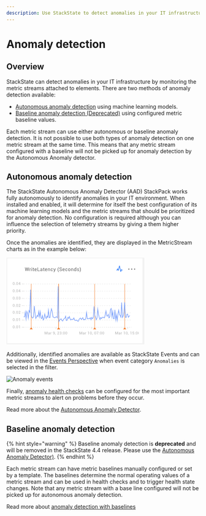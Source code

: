 ```yaml
---
description: Use StackState to detect anomalies in your IT infrastructure
---
```


# Anomaly detection

## Overview

StackState can detect anomalies in your IT infrastructure by monitoring the metric streams attached to elements. There are two methods of anomaly detection available:

* [Autonomous anomaly detection](anomaly-detection.md#autonomous-anomaly-detection) using machine learning models.
* [Baseline anomaly detection \(Deprecated\)](anomaly-detection.md#baseline-anomaly-detection) using configured metric baseline values.

Each metric stream can use either autonomous or baseline anomaly detection. It is not possible to use both types of anomaly detection on one metric stream at the same time. This means that any metric stream configured with a baseline will not be picked up for anomaly detection by the Autonomous Anomaly detector.

## Autonomous anomaly detection

The StackState Autonomous Anomaly Detector (AAD) StackPack works fully autonomously to identify anomalies in your IT environment. When installed and enabled, it will determine for itself the best configuration of its machine learning models and the metric streams that should be prioritized for anomaly detection. No configuration is required although you can influence the selection of telemetry streams by giving a them higher priority.

Once the anomalies are identified, they are displayed in the MetricStream charts as in the example below:

![Anomaly example](/.gitbook/assets/anomaly-chart-write-latency.png)

Additionally, identified anomalies are available as StackState Events and can be viewed in the [Events Perspective](../../use/perspectives/events_perspective.md) when event category `Anomalies` is selected in the filter.

![Anomaly events](/.gitbook/assets/v44_anomaly-events-in-events-perspective.png)

Finally, [anomaly health checks](../health-state-and-event-notifications/anomaly-health-checks.md) can be configured for the most important metric streams to alert on problems before they occur.

Read more about the [Autonomous Anomaly Detector](../../stackpacks/add-ons/aad.md).

## Baseline anomaly detection

{% hint style="warning" %}
Baseline anomaly detection is **deprecated** and will be removed in the StackState 4.4 release. Please use the [Autonomous Anomaly Detector)](anomaly-detection.md#autonomous-anomaly-detection).
{% endhint %}

Each metric stream can have metric baselines manually configured or set by a template. The baselines determine the normal operating values of a metric stream and can be used in health checks and to trigger health state changes. Note that any metric stream with a base line configured will not be picked up for autonomous anomaly detection.

Read more about [anomaly detection with baselines](../health-state-and-event-notifications/anomaly-detection-with-baselines.md)
